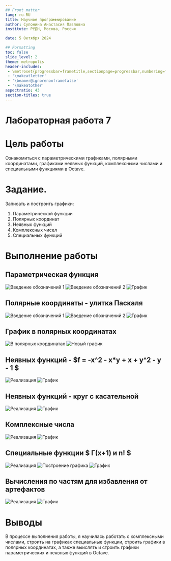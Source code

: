 ```yaml
---
## Front matter
lang: ru-RU
title: Научное программирование
author: Супонина Анастасия Павловна
institute: РУДН, Москва, Россия

date: 5 Октября 2024

## Formatting
toc: false
slide_level: 2
theme: metropolis
header-includes: 
 - \metroset{progressbar=frametitle,sectionpage=progressbar,numbering=fraction}
 - '\makeatletter'
 - '\beamer@ignorenonframefalse'
 - '\makeatother'
aspectratio: 43
section-titles: true
---
```


# Лабораторная работа 7

# Цель работы

Ознакомиться с параметрическими графиками, полярными координатами, графиками неявных функций, комплексными числами и специальными функциями в Octave. 

# Задание.

Записать и построить графики:
1. Параметрической функции 
2. Полярных координат
3. Неявных функций 
4. Комплексных чисел
5. Специальных функций

# Выполнение работы

## Параметрическая функция

![Введение обозначений 1](photo/1.JPG)
![Введение обозначений 2](photo/1.1.JPG)
![График](photo/1.2.JPG)

## Полярные координаты - улитка Паскаля

![Введение обозначений 1](photo/pol1.JPG)
![Введение обозначений 2](photo/pol2.JPG)
![График](photo/pol3.JPG)

## График в полярных координатах

![В полярных координатах](photo/pol4.JPG)
![Новый график](photo/pol5.JPG)

## Неявных функций - $f = -x^2 - x*y + x + y^2 - y - 1 $

![Реализация](photo/nf1.JPG)
![График](photo/nf2.JPG)

## Неявных функций - круг с касательной

![Реализация](photo/nf3.JPG)
![График](photo/nf4.JPG)

## Комплексные числа

![Реализация](photo/compl1.JPG)
![График](photo/compl2.JPG)

## Специальные функции $ Г(x+1) и n! $

![Реализация](photo/sf1.JPG)
![Построение графика](photo/sf2.JPG)
![График](photo/sf3.JPG)

## Вычисления по частям для избавления от артефактов

![Реализация](photo/sf4.JPG)
![График](photo/sf5.JPG)


# Выводы

В процессе выполнения работы, я научилась работать с комплексными числами, строить на графиках специальные функции, строить графики в полярных координатах, а также выислять и строить графики параметрических и неявных функций в Octave.


